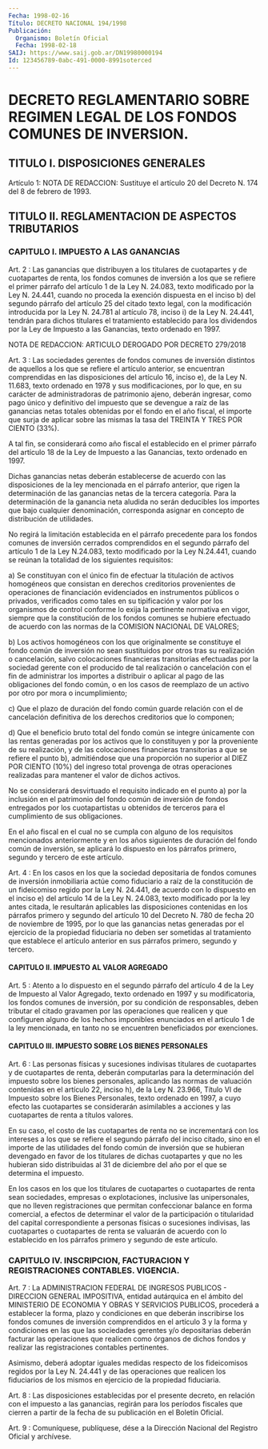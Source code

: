 ```yaml
---
Fecha: 1998-02-16
Título: DECRETO NACIONAL 194/1998
Publicación:
  Organismo: Boletín Oficial
  Fecha: 1998-02-18
SAIJ: https://www.saij.gob.ar/DN19980000194
Id: 123456789-0abc-491-0000-8991soterced
---
```

# DECRETO REGLAMENTARIO SOBRE REGIMEN LEGAL DE LOS FONDOS COMUNES DE INVERSION.

## TITULO I. DISPOSICIONES GENERALES

<a id="1"></a>
Artículo 1: NOTA DE REDACCION: Sustituye el artículo 20 del Decreto N. 174 del 8 de febrero de 1993.

## TITULO II. REGLAMENTACION DE ASPECTOS TRIBUTARIOS

### CAPITULO I. IMPUESTO A LAS GANANCIAS

<a id="2"></a>
Art.  2 : Las  ganancias  que  distribuyen  a  los  titulares  de cuotapartes  y  de  cuotapartes  de  renta, los fondos  comunes  de inversión a los que se refiere el primer  párrafo del artículo 1 de la Ley N. 24.083, texto modificado por la Ley  N. 24.441, cuando no proceda  la  exención dispuesta en el inciso b) del segundo párrafo del  artículo 25  del  citado  texto  legal,  con  la  modificación introducida por la Ley N. 24.781 al artículo 78, inciso i) de la Ley N. 24.441, tendrán para dichos titulares el tratamiento establecido para los dividendos  por  la Ley de Impuesto a las Ganancias, texto ordenado en 1997.

NOTA DE REDACCION: ARTICULO DEROGADO POR DECRETO 279/2018

<a id="3"></a>
Art. 3 : Las sociedades gerentes  de  fondos  comunes  de inversión distintos de aquellos a los que se refiere el artículo anterior, se encuentran  comprendidas  en  las  disposiciones  del artículo  16, inciso  e),  de  la  Ley  N. 11.683, texto ordenado en 1978  y  sus modificaciones, por lo que, en  su  carácter  de administradoras de patrimonio  ajeno, deberán ingresar, como pago único  y  definitivo del impuesto  que se devengue a raíz de las ganancias netas totales obtenidas por el  fondo  en  el año fiscal, el importe que surja de aplicar sobre las mismas la tasa  del  TREINTA  Y  TRES  POR CIENTO (33%).

A  tal  fin,  se  considerará como año fiscal el establecido en  el primer párrafo del  artículo  18  de  la  Ley  de  Impuesto  a  las Ganancias, texto ordenado en 1997.

Dichas  ganancias  netas  deberán  establecerse  de acuerdo con las disposiciones  de  la  ley  mencionada en el párrafo anterior,  que rigen  la  determinación  de las  ganancias  netas  de  la  tercera categoría. Para la determinación  de  la  ganancia  neta aludida no serán  deducibles  los  importes  que  bajo cualquier denominación, corresponda  asignar  en  concepto  de distribución  de utilidades.

No regirá la limitación establecida en  el  párrafo precedente para los fondos comunes de inversión cerrados comprendidos en el segundo párrafo del artículo 1 de la Ley N.24.083, texto  modificado por la Ley N.24.441,  cuando  se reúnan la totalidad de los siguientes requisitos:

a) Se constituyan  con  el  único  fin de efectuar la titulación de activos homogéneos que consistan en derechos creditorios provenientes  de  operaciones  de  financiación    evidenciados  en instrumentos  públicos  o  privados, verificados como tales  en  su tipificación y valor por los  organismos  de  control  conforme  lo exija la pertinente normativa en vigor, siempre que la constitución de  los  fondos  comunes  se  hubiere  efectuado de acuerdo con las normas de la COMISION NACIONAL DE VALORES;

b) Los activos homogéneos con los que originalmente  se  constituye el fondo común de inversión no sean sustituidos por otros  tras  su realización    o    cancelación,   salvo  colocaciones  financieras transitorias efectuadas por la sociedad gerente con el producido de tal  realización  o  cancelación  con el  fin  de  administrar  los importes a distribuir o aplicar al  pago  de  las  obligaciones del fondo común, o en los casos de reemplazo de un activo  por otro por mora o incumplimiento;

c) Que el plazo de duración del fondo común guarde relación  con el de  cancelación  definitiva  de  los  derechos  creditorios  que lo componen;

d)  Que  el  beneficio  bruto  total  del  fondo  común  se integre únicamente  con  las  rentas  generadas  por  los  activos  que  lo constituyen  y  por  la  proveniente  de  su  realización, y de las colocaciones financieras transitorias a que se refiere el punto b), admitiéndose  que  una proporción no superior al  DIEZ  POR  CIENTO (10%) del ingreso total  provenga  de  otras operaciones realizadas para mantener el valor de dichos activos.

No se considerará desvirtuado el requisito  indicado en el punto a) por la inclusión en el patrimonio del fondo común  de  inversión de fondos  entregados  por los cuotapartistas u obtenidos de  terceros para el cumplimiento de sus obligaciones.

En  el año fiscal en el  cual  no  se  cumpla  con  alguno  de  los requisitos  mencionados  anteriormente  y en los años siguientes de duración del fondo común de inversión, se  aplicará lo dispuesto en los  párrafos  primero,  segundo  y tercero  de  este  artículo.

<a id="4"></a>
Art. 4 : En los casos en los que la sociedad  depositaria de fondos comunes de inversión inmobiliaria actúe como fiduciario  a  raíz de la  constitución  de un fideicomiso regido por la Ley N. 24.441,  de acuerdo con lo dispuesto  en el inciso e) del artículo 14 de la Ley N. 24.083, texto modificado  por  la ley antes citada, le resultarán aplicables las disposiciones contenidas  en  los párrafos primero y segundo del artículo 10 del Decreto N. 780 de fecha  20 de noviembre de 1995, por lo que las ganancias netas generadas por  el ejercicio de  la  propiedad  fiduciaria no deben ser sometidas al tratamiento que establece el artículo anterior en sus párrafos primero, segundo y tercero.

#### CAPITULO II. IMPUESTO AL VALOR AGREGADO

<a id="5"></a>
Art. 5 : Atento a lo dispuesto en el segundo párrafo del artículo 4 de la Ley de Impuesto  al  Valor Agregado, texto ordenado en 1997 y su modificatoria, los fondos comunes de inversión, por su condición de  responsables,  deben  tributar   el  citado  gravamen  por  las operaciones  que realicen y que configuren  alguno  de  los  hechos imponibles enunciados  en  el  artículo  1 de la ley mencionada, en tanto no se encuentren beneficiados por exenciones.

#### CAPITULO III. IMPUESTO SOBRE LOS BIENES PERSONALES

<a id="6"></a>
Art. 6 : Las personas físicas y sucesiones  indivisas  titulares de cuotapartes y de cuotapartes de renta, deberán computarlas  para la determinación  del  impuesto sobre los bienes personales, aplicando las normas de valuación contenidas en el artículo 22, inciso h), de la Ley N. 23.966, Título VI de Impuesto sobre los Bienes Personales, texto ordenado en 1997, a cuyo efecto las cuotapartes se considerarán asimilables  a  acciones  y las cuotapartes de renta a títulos valores.

En su caso, el costo de las cuotapartes de renta no se incrementará con  los  intereses  a los que se refiere el  segundo  párrafo  del inciso citado, sino en el importe de las utilidades del fondo común de inversión que se hubieran devengado en favor de los titulares de dichas cuotapartes y que no les hubieran sido distribuidas al 31 de diciembre  del  año  por  el  que  se  determina   el  impuesto.

En los casos en los que  los titulares de cuotapartes o cuotapartes de renta sean sociedades,  empresas  o explotaciones, inclusive las unipersonales, que no lleven registraciones que permitan confeccionar balance en forma comercial, a efectos de determinar el valor de la participación o titularidad del capital correspondiente a  personas  físicas  o  sucesiones indivisas,  las  cuotapartes  o cuotapartes de renta se valuarán  de  acuerdo con lo establecido en los párrafos primero y segundo de este artículo.

### CAPITULO IV. INSCRIPCION, FACTURACION Y REGISTRACIONES CONTABLES. VIGENCIA.

<a id="7"></a>
Art. 7 : La ADMINISTRACION FEDERAL DE INGRESOS PUBLICOS - DIRECCION GENERAL IMPOSITIVA, entidad autárquica en el ámbito  del MINISTERIO DE ECONOMIA Y OBRAS Y SERVICIOS PUBLICOS, procederá a establecer la forma,  plazo y condiciones en que deberán inscribirse  los  fondos comunes de  inversión  comprendidos  en  el artículo 3 y la forma y condiciones  en  las que las sociedades gerentes  y/o  depositarias deberán facturar las  operaciones  que  realicen  como  órganos  de dichos  fondos  y realizar las registraciones contables pertinentes.

Asimismo, deberá adoptar iguales medidas respecto de los fideicomisos regidos  por  la Ley N. 24.441 y de las operaciones que realicen los fiduciarios de los mismos en ejercicio de la propiedad fiduciaria.

<a id="8"></a>
Art. 8  : Las disposiciones establecidas por el presente decreto, en relación con el impuesto a las ganancias, regirán para los períodos fiscales que cierren a partir  de  la fecha de su publicación en el Boletín Oficial.

<a id="9"></a>
Art. 9 : Comuníquese, publíquese, dése a la Dirección  Nacional del Registro Oficial y archívese.